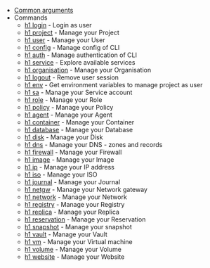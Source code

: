 * [Common arguments](common-arguments.md)
* Commands
  * [h1 login](login.md) - Login as user
  * [h1 project](project.md) - Manage your Project
  * [h1 user](user.md) - Manage your User
  * [h1 config](config.md) - Manage config of CLI
  * [h1 auth](auth.md) - Manage authentication of CLI
  * [h1 service](service.md) - Explore available services
  * [h1 organisation](organisation.md) - Manage your Organisation
  * [h1 logout](logout.md) - Remove user session
  * [h1 env](env.md) - Get environment variables to manage project as user
  * [h1 sa](sa.md) - Manage your Service account
  * [h1 role](role.md) - Manage your Role
  * [h1 policy](policy.md) - Manage your Policy
  * [h1 agent](agent.md) - Manage your Agent
  * [h1 container](container.md) - Manage your Container
  * [h1 database](database.md) - Manage your Database
  * [h1 disk](disk.md) - Manage your Disk
  * [h1 dns](dns.md) - Manage your DNS - zones and records
  * [h1 firewall](firewall.md) - Manage your Firewall
  * [h1 image](image.md) - Manage your Image
  * [h1 ip](ip.md) - Manage your IP address
  * [h1 iso](iso.md) - Manage your ISO
  * [h1 journal](journal.md) - Manage your Journal
  * [h1 netgw](netgw.md) - Manage your Network gateway
  * [h1 network](network.md) - Manage your Network
  * [h1 registry](registry.md) - Manage your Registry
  * [h1 replica](replica.md) - Manage your Replica
  * [h1 reservation](reservation.md) - Manage your Reservation
  * [h1 snapshot](snapshot.md) - Manage your snapshot
  * [h1 vault](vault.md) - Manage your Vault
  * [h1 vm](vm.md) - Manage your Virtual machine
  * [h1 volume](volume.md) - Manage your Volume
  * [h1 website](website.md) - Manage your Website
